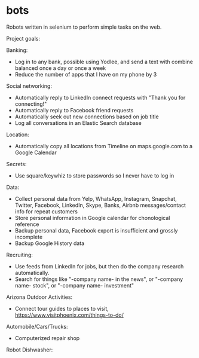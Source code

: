 # bots
Robots written in selenium to perform simple tasks on the web.

Project goals:

Banking:
* Log in to any bank, possible using Yodlee, and send a text with combine balanced once a day or once a week
* Reduce the number of apps that I have on my phone by 3

Social networking:
* Automatically reply to LinkedIn connect requests with "Thank you for connecting!"
* Automatically reply to Facebook friend requests
* Automatically seek out new connections based on job title
* Log all conversations in an Elastic Search database

Location:
* Automatically copy all locations from Timeline on maps.google.com to a Google Calendar

Secrets:
* Use square/keywhiz to store passwords so I never have to log in

Data:
* Collect personal data from Yelp, WhatsApp, Instagram, Snapchat, Twitter, Facebook, LinkedIn, Skype, Banks, Airbnb messages/contact info for repeat customers
* Store personal information in Google calendar for chonological reference
* Backup personal data, Facebook export is insufficient and grossly incomplete
* Backup Google History data

Recruiting:
* Use feeds from LinkedIn for jobs, but then do the company research automatically.
* Search for things like "-company name- in the news", or "-company name- stock", or "-company name- investment"

Arizona Outdoor Activities:
* Connect tour guides to places to visit, https://www.visitphoenix.com/things-to-do/

Automobile/Cars/Trucks:
* Computerized repair shop

Robot Dishwasher:

